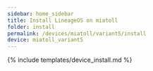 ```yaml
---
sidebar: home_sidebar
title: Install LineageOS on miatoll
folder: install
permalink: /devices/miatoll/variant5/install
device: miatoll_variant5
---
```

{% include templates/device_install.md %}
